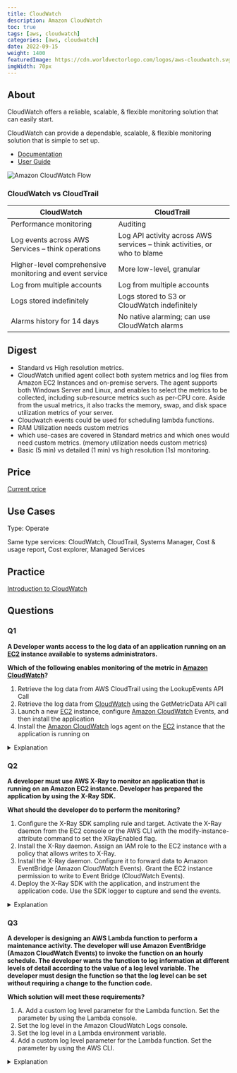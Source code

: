 ```yaml
---
title: CloudWatch
description: Amazon CloudWatch
toc: true
tags: [aws, cloudwatch]
categories: [aws, cloudwatch]
date: 2022-09-15
weight: 1400
featuredImage: https://cdn.worldvectorlogo.com/logos/aws-cloudwatch.svg
imgWidth: 70px
---
```


## About

CloudWatch offers a reliable, scalable, & flexible monitoring solution that can easily start.

CloudWatch can provide a dependable, scalable, & flexible monitoring solution that is simple to set up.

- [Documentation](https://aws.amazon.com/cloudwatch/)
- [User Guide](https://docs.aws.amazon.com/cloudwatch/?id=docs_gateway)

![Amazon CloudWatch Flow](https://d1.awsstatic.com/product-marketing/cloudwatch/product-page-diagram_Cloudwatch_v4.55c15d1cc086395cbd5ad279a2f1fc37e8452e77.png)

### CloudWatch vs CloudTrail

   | CloudWatch                                              | CloudTrail                                                               |
   | ------------------------------------------------------- | ------------------------------------------------------------------------ |
   | Performance monitoring                                  | Auditing                                                                 |
   | Log events across AWS Services – think operations       | Log API activity across AWS services – think activities, or who to blame |
   | Higher-level comprehensive monitoring and event service | More low-level, granular                                                 |
   | Log from multiple accounts                              | Log from multiple accounts                                               |
   | Logs stored indefinitely                                | Logs stored to S3 or CloudWatch indefinitely                             |
   | Alarms history for 14 days                              | No native alarming; can use CloudWatch alarms                            |

## Digest

- Standard vs High resolution metrics.
- CloudWatch unified agent collect both system metrics and log files from Amazon EC2 Instances and on-premise servers. The agent supports both Windows Server and Linux, and enables to select the metrics to be collected, including sub-resource metrics such as per-CPU core. Aside from the usual metrics, it also tracks the memory, swap, and disk space utilization metrics of your server.
- Cloudwatch events could be used for scheduling lambda functions.
- RAM Utilization needs custom metrics
- which use-cases are covered in Standard metrics and which ones would need custom metrics.  (memory utilization needs custom metrics)
- Basic (5 min) vs detailed (1 min) vs high resolution (1s) monitoring.

## Price

[Current price](https://aws.amazon.com/cloudwatch/pricing/)

## Use Cases

Type: Operate

Same type services: CloudWatch, CloudTrail, Systems Manager, Cost & usage report, Cost explorer, Managed Services 

## Practice

[Introduction to CloudWatch](introduction-to-cloudwatch)

## Questions

### Q1

**A Developer wants access to the log data of an application running on an [EC2](../ec2) instance available to systems administrators.**

**Which of the following enables monitoring of the metric in [Amazon CloudWatch](../cloudwatch)?**

1. Retrieve the log data from AWS CloudTrail using the LookupEvents API Call
2. Retrieve the log data from [CloudWatch](../cloudwatch) using the GetMetricData API call
3. Launch a new [EC2](../ec2) instance, configure [Amazon CloudWatch](../cloudwatch) Events, and then install the application
4. Install the [Amazon CloudWatch](../cloudwatch) logs agent on the [EC2](../ec2) instance that the application is running on

<details>
<summary>Explanation</summary>
<div>

<mark style="color:white">4</mark>

</div>
</details>

### Q2

**A developer must use AWS X-Ray to monitor an application that is running on an Amazon EC2 instance. Developer has prepared the application by using the X-Ray SDK.**

**What should the developer do to perform the monitoring?**

1. Configure the X-Ray SDK sampling rule and target. Activate the X-Ray daemon from the EC2 console or the AWS CLI with the modify-instance-attribute command to set the XRayEnabled flag.
2. Install the X-Ray daemon. Assign an IAM role to the EC2 instance with a policy that allows writes to X-Ray.
3. Install the X-Ray daemon. Configure it to forward data to Amazon EventBridge (Amazon CloudWatch Events). Grant the EC2 instance permission to write to Event Bridge (CloudWatch Events).
4. Deploy the X-Ray SDK with the application, and instrument the application code. Use the SDK logger to capture and send the events.

<details>
<summary>Explanation</summary>
<div>

<mark style="color:white">3</mark>

</div>
</details>

### Q3

**A developer is designing an AWS Lambda function to perform a maintenance activity. The developer will use Amazon EventBridge (Amazon CloudWatch Events) to invoke the function on an hourly schedule. The developer wants the function to log information at different levels of detail according to the value of a log level variable. The developer must design the function so that the log level can be set without requiring a change to the function code.**

**Which solution will meet these requirements?**

1. A. Add a custom log level parameter for the Lambda function. Set the parameter by using the Lambda console.
2. Set the log level in the Amazon CloudWatch Logs console.
3. Set the log level in a Lambda environment variable.
4. Add a custom log level parameter for the Lambda function. Set the parameter by using the AWS CLI.

<details>
<summary>Explanation</summary>
<div>

<mark style="color:white">3</mark>

</div>
</details>
